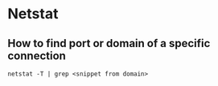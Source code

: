 # Netstat

## How to find port or domain of a specific connection
```
netstat -T | grep <snippet from domain>
```
